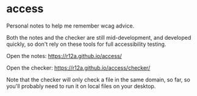 # access
Personal notes to help me remember wcag advice.

Both the notes and the checker are still mid-development, and developed quickly, so don't rely on these tools for full accessibility testing.

Open the notes:  https://r12a.github.io/access/

Open the checker: https://r12a.github.io/access/checker/

Note that the checker will only check a file in the same domain, so far, so you'll probably need to run it on local files on your desktop.
